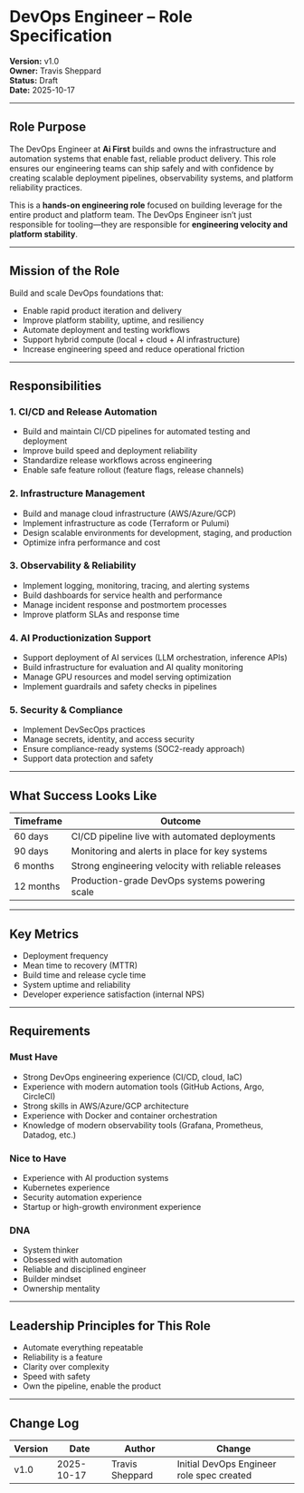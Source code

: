 


# DevOps Engineer – Role Specification

**Version:** v1.0  
**Owner:** Travis Sheppard  
**Status:** Draft  
**Date:** 2025-10-17  

---

## Role Purpose
The DevOps Engineer at **Ai First** builds and owns the infrastructure and automation systems that enable fast, reliable product delivery. This role ensures our engineering teams can ship safely and with confidence by creating scalable deployment pipelines, observability systems, and platform reliability practices.

This is a **hands-on engineering role** focused on building leverage for the entire product and platform team. The DevOps Engineer isn’t just responsible for tooling—they are responsible for **engineering velocity and platform stability**.

---

## Mission of the Role
Build and scale DevOps foundations that:
- Enable rapid product iteration and delivery
- Improve platform stability, uptime, and resiliency
- Automate deployment and testing workflows
- Support hybrid compute (local + cloud + AI infrastructure)
- Increase engineering speed and reduce operational friction

---

## Responsibilities

### 1. CI/CD and Release Automation
- Build and maintain CI/CD pipelines for automated testing and deployment
- Improve build speed and deployment reliability
- Standardize release workflows across engineering
- Enable safe feature rollout (feature flags, release channels)

### 2. Infrastructure Management
- Build and manage cloud infrastructure (AWS/Azure/GCP)
- Implement infrastructure as code (Terraform or Pulumi)
- Design scalable environments for development, staging, and production
- Optimize infra performance and cost

### 3. Observability & Reliability
- Implement logging, monitoring, tracing, and alerting systems
- Build dashboards for service health and performance
- Manage incident response and postmortem processes
- Improve platform SLAs and response time

### 4. AI Productionization Support
- Support deployment of AI services (LLM orchestration, inference APIs)
- Build infrastructure for evaluation and AI quality monitoring
- Manage GPU resources and model serving optimization
- Implement guardrails and safety checks in pipelines

### 5. Security & Compliance
- Implement DevSecOps practices
- Manage secrets, identity, and access security
- Ensure compliance-ready systems (SOC2-ready approach)
- Support data protection and safety

---

## What Success Looks Like
| Timeframe | Outcome |
|-----------|---------|
| 60 days | CI/CD pipeline live with automated deployments |
| 90 days | Monitoring and alerts in place for key systems |
| 6 months | Strong engineering velocity with reliable releases |
| 12 months | Production-grade DevOps systems powering scale |

---

## Key Metrics
- Deployment frequency
- Mean time to recovery (MTTR)
- Build time and release cycle time
- System uptime and reliability
- Developer experience satisfaction (internal NPS)

---

## Requirements

### Must Have
- Strong DevOps engineering experience (CI/CD, cloud, IaC)
- Experience with modern automation tools (GitHub Actions, Argo, CircleCI)
- Strong skills in AWS/Azure/GCP architecture
- Experience with Docker and container orchestration
- Knowledge of modern observability tools (Grafana, Prometheus, Datadog, etc.)

### Nice to Have
- Experience with AI production systems
- Kubernetes experience
- Security automation experience
- Startup or high-growth environment experience

### DNA
- System thinker
- Obsessed with automation
- Reliable and disciplined engineer
- Builder mindset
- Ownership mentality

---

## Leadership Principles for This Role
- Automate everything repeatable
- Reliability is a feature
- Clarity over complexity
- Speed with safety
- Own the pipeline, enable the product

---

## Change Log
| Version | Date | Author | Change |
|---------|------|--------|--------|
| v1.0 | 2025-10-17 | Travis Sheppard | Initial DevOps Engineer role spec created |